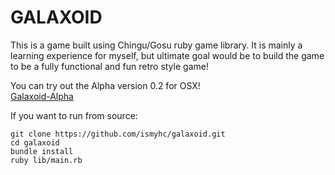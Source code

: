 GALAXOID
========

This is a game built using Chingu/Gosu ruby game library. It is mainly a learning experience for myself, but ultimate goal would be to build the game to be a fully functional and fun retro style game!

You can try out the Alpha version 0.2 for OSX!  
[Galaxoid-Alpha](http://ismyhc.github.com/galaxoid "Galaxoid Alpha")

If you want to run from source:

	git clone https://github.com/ismyhc/galaxoid.git  
	cd galaxoid  
	bundle install    
	ruby lib/main.rb  

